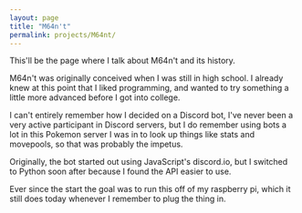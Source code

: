 ```yaml
---
layout: page
title: "M64n't"
permalink: projects/M64nt/
---
```


This'll be the page where I talk about M64n't and its history.

M64n't was originally conceived when I was still in high school. I already knew at this point that I liked programming, and wanted to try something a little more advanced before I got into college. 

I can't entirely remember how I decided on a Discord bot, I've never been a very active participant in Discord servers, but I do remember using bots a lot in this Pokemon server I was in to look up things like stats and movepools, so that was probably the impetus. 

Originally, the bot started out using JavaScript's discord.io, but I switched to Python soon after because I found the API easier to use. 

Ever since the start the goal was to run this off of my raspberry pi, which it still does today whenever I remember to plug the thing in. 